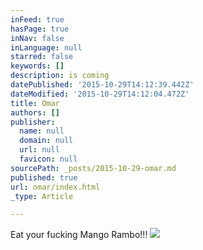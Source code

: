 ```yaml
---
inFeed: true
hasPage: true
inNav: false
inLanguage: null
starred: false
keywords: []
description: is coming
datePublished: '2015-10-29T14:12:39.442Z'
dateModified: '2015-10-29T14:12:04.472Z'
title: Omar
authors: []
publisher:
  name: null
  domain: null
  url: null
  favicon: null
sourcePath: _posts/2015-10-29-omar.md
published: true
url: omar/index.html
_type: Article

---
```

Eat your fucking Mango Rambo!!!
![](https://the-grid-user-content.s3-us-west-2.amazonaws.com/bd5cfbf6-39f7-43c6-8ff4-76644201dfda.jpg)